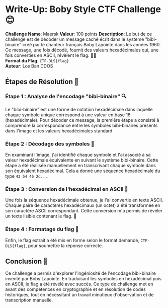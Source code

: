 # Write-Up: Boby Style CTF Challenge 😊
**Challenge Name**: Maersk
**Valeur**: 100 points
**Description**: Le but de ce challenge est de décoder un message caché écrit dans le système "bibi-binaire" créé par le chanteur français Boby Lapointe dans les années 1960. Ce message, une fois décodé, fournit des valeurs hexadécimales qui, une fois converties en ASCII, révèlent le flag. 🕵️‍♂️  
**Format du Flag**: `CTF-DLS{flag}`  
**Auteur**: Los Ban DDOS  

## Étapes de Résolution 🚀

### Étape 1 : Analyse de l'encodage "bibi-binaire" 🔍
Le "bibi-binaire" est une forme de notation hexadécimale dans laquelle chaque symbole unique correspond à une valeur en base 16 (hexadécimale). Pour décoder ce message, la première étape a consisté à comprendre la correspondance entre les symboles bibi-binaires présents dans l'image et les valeurs hexadécimales standard.

### Étape 2 : Décodage des symboles 📜
En examinant l'image, j'ai identifié chaque symbole et l'ai associé à sa valeur hexadécimale équivalente en suivant le système bibi-binaire. Cette étape a été réalisée manuellement en transcrivant chaque symbole dans son équivalent hexadécimal. Cela a donné une séquence hexadécimale du type `43 54 46 2d...`.

### Étape 3 : Conversion de l'hexadécimal en ASCII 🔄
Une fois la séquence hexadécimale obtenue, je l'ai convertie en texte ASCII. Chaque paire de caractères hexadécimaux (un octet) a été transformée en son caractère ASCII correspondant. Cette conversion m'a permis de révéler un texte lisible contenant le flag. 🎉

### Étape 4 : Formatage du flag 📝
Enfin, le flag extrait a été mis en forme selon le format demandé, `CTF-DLS{flag}`, pour soumettre la réponse correcte.

## Conclusion 🎊
Ce challenge a permis d'explorer l'ingéniosité de l'encodage bibi-binaire inventé par Boby Lapointe. En traduisant les symboles en hexadécimal puis en ASCII, le flag a été révélé avec succès. Ce type de challenge met en avant des compétences en cryptographie et en résolution de codes historiques, tout en nécessitant un travail minutieux d'observation et de transcription manuelle.

